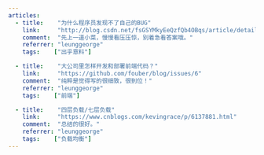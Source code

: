 ```yaml
---
articles:
  - title:    "为什么程序员发现不了自己的BUG"  
    link:     "http://blog.csdn.net/fsGSYMkyEeQzfQb4OBqs/article/details/78705887"  
    comment:  "先上一道小菜，慢慢看压压惊，别着急看答案哦。"  
    referrer: "leunggeorge"  
    tags:    ["出乎意料"]  

  - title:    "大公司里怎样开发和部署前端代码？"  
    link:     "https://github.com/fouber/blog/issues/6"  
    comment:  "纯粹是觉得写的很细致，很到位！"  
    referrer: "leunggeorge"  
    tags:    ["前端"]  

  - title:    "四层负载/七层负载"  
    link:     "https://www.cnblogs.com/kevingrace/p/6137881.html"  
    comment:  "总结的很好。"  
    referrer: "leunggeorge"  
    tags:    ["负载均衡"]  
---
```

